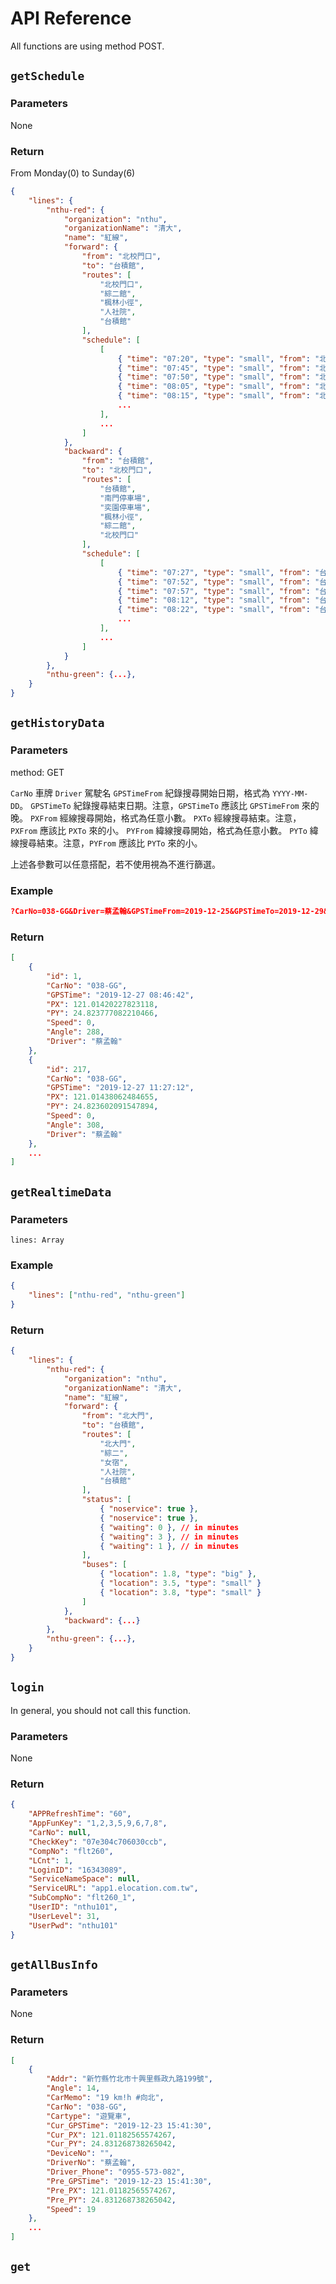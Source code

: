 # API Reference

All functions are using method POST.


## `getSchedule`

### Parameters
None

### Return

From Monday(0) to Sunday(6)

```json
{
    "lines": {
        "nthu-red": {
            "organization": "nthu",
            "organizationName": "清大",
            "name": "紅線",
            "forward": {
                "from": "北校門口",
                "to": "台積館",
                "routes": [
                    "北校門口",
                    "綜二館",
                    "楓林小徑",
                    "人社院",
                    "台積館"
                ],
                "schedule": [
                    [
                        { "time": "07:20", "type": "small", "from": "北校門口" },
                        { "time": "07:45", "type": "small", "from": "北校門口" },
                        { "time": "07:50", "type": "small", "from": "北校門口" },
                        { "time": "08:05", "type": "small", "from": "北校門口" },
                        { "time": "08:15", "type": "small", "from": "北校門口" },
                        ...
                    ],
                    ...
                ]
            },
            "backward": {
                "from": "台積館",
                "to": "北校門口",
                "routes": [
                    "台積館",
                    "南門停車場",
                    "奕園停車場",
                    "楓林小徑",
                    "綜二館",
                    "北校門口"
                ],
                "schedule": [
                    [
                        { "time": "07:27", "type": "small", "from": "台積館" },
                        { "time": "07:52", "type": "small", "from": "台積館" },
                        { "time": "07:57", "type": "small", "from": "台積館" },
                        { "time": "08:12", "type": "small", "from": "台積館" },
                        { "time": "08:22", "type": "small", "from": "台積館" },
                        ...
                    ],
                    ...
                ]
            }
        },
        "nthu-green": {...},
    }
}
```


## `getHistoryData`

### Parameters

method: GET

`CarNo` 車牌
`Driver` 駕駛名
`GPSTimeFrom` 紀錄搜尋開始日期，格式為 `YYYY-MM-DD`。
`GPSTimeTo` 紀錄搜尋結束日期。注意，`GPSTimeTo` 應該比 `GPSTimeFrom` 來的晚。
`PXFrom` 經線搜尋開始，格式為任意小數。
`PXTo` 經線搜尋結束。注意，`PXFrom` 應該比 `PXTo` 來的小。
`PYFrom` 緯線搜尋開始，格式為任意小數。
`PYTo` 緯線搜尋結束。注意，`PYFrom` 應該比 `PYTo` 來的小。

上述各參數可以任意搭配，若不使用視為不進行篩選。

### Example

```json
?CarNo=038-GG&Driver=蔡孟翰&GPSTimeFrom=2019-12-25&GPSTimeTo=2019-12-29&PXFrom=120&PXTo=121.5&PYFrom=22&PYTo=25
```

### Return

```json
[
    {
        "id": 1,
        "CarNo": "038-GG",
        "GPSTime": "2019-12-27 08:46:42",
        "PX": 121.01420227823118,
        "PY": 24.823777082210466,
        "Speed": 0,
        "Angle": 288,
        "Driver": "蔡孟翰"
    },
    {
        "id": 217,
        "CarNo": "038-GG",
        "GPSTime": "2019-12-27 11:27:12",
        "PX": 121.01438062484655,
        "PY": 24.823602091547894,
        "Speed": 0,
        "Angle": 308,
        "Driver": "蔡孟翰"
    },
    ...
]
```


## `getRealtimeData`

### Parameters
`lines: Array` 

### Example

```json
{
    "lines": ["nthu-red", "nthu-green"]
}
```

### Return
```json
{
    "lines": {
        "nthu-red": {
            "organization": "nthu",
            "organizationName": "清大",
            "name": "紅線",
            "forward": {
                "from": "北大門",
                "to": "台積館",
                "routes": [
                    "北大門",
                    "綜二",
                    "女宿",
                    "人社院",
                    "台積館"
                ],
                "status": [
                    { "noservice": true },
                    { "noservice": true },
                    { "waiting": 0 }, // in minutes
                    { "waiting": 3 }, // in minutes
                    { "waiting": 1 }, // in minutes
                ],
                "buses": [
                    { "location": 1.8, "type": "big" },
                    { "location": 3.5, "type": "small" }
                    { "location": 3.8, "type": "small" }
                ]
            },
            "backward": {...}
        },
        "nthu-green": {...},
    }
}
```

## `login`

In general, you should not call this function.

### Parameters
None

### Return

```json
{
    "APPRefreshTime": "60",
    "AppFunKey": "1,2,3,5,9,6,7,8",
    "CarNo": null,
    "CheckKey": "07e304c706030ccb",
    "CompNo": "flt260",
    "LCnt": 1,
    "LoginID": "16343089",
    "ServiceNameSpace": null,
    "ServiceURL": "app1.elocation.com.tw",
    "SubCompNo": "flt260_1",
    "UserID": "nthu101",
    "UserLevel": 31,
    "UserPwd": "nthu101"
}
```

## `getAllBusInfo`
### Parameters
None
### Return
```json
[
    {
        "Addr": "新竹縣竹北市十興里縣政九路199號",
        "Angle": 14,
        "CarMemo": "19 km!h #向北",
        "CarNo": "038-GG",
        "Cartype": "遊覽車",
        "Cur_GPSTime": "2019-12-23 15:41:30",
        "Cur_PX": 121.01182565574267,
        "Cur_PY": 24.831268738265042,
        "DeviceNo": "",
        "DriverNo": "蔡孟翰",
        "Driver_Phone": "0955-573-082",
        "Pre_GPSTime": "2019-12-23 15:41:30",
        "Pre_PX": 121.01182565574267,
        "Pre_PY": 24.831268738265042,
        "Speed": 19
    },
    ...
]
```



## `get`
